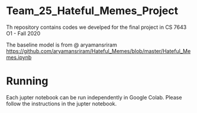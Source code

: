 # Team_25_Hateful_Memes_Project
 Th repository contains codes we develped for the final project in CS 7643 O1 - Fall 2020
 
 The baseline model is from @ aryamansriram https://github.com/aryamansriram/Hateful_Memes/blob/master/Hateful_Memes.ipynb
 
 # Running
 Each jupter notebook can be run independently in Google Colab. Please follow the instructions in the jupter notebook.
